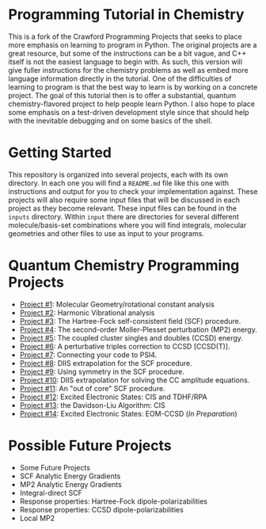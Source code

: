 # Programming Tutorial in Chemistry

This is a fork of the Crawford Programming Projects that seeks to
place more emphasis on learning to program in Python. The original
projects are a great resource, but some of the instructions can be a
bit vague, and C++ itself is not the easiest language to begin
with. As such, this version will give fuller instructions for the
chemistry problems as well as embed more language information directly
in the tutorial. One of the difficulties of learning to program is
that the best way to learn is by working on a concrete project. The
goal of this tutorial then is to offer a substantial, quantum
chemistry-flavored project to help people learn Python. I also hope to
place some emphasis on a test-driven development style since that
should help with the inevitable debugging and on some basics of the
shell.

# Getting Started

This repository is organized into several projects, each with its own
directory. In each one you will find a `README.md` file like this one
with instructions and output for you to check your implementation
against. These projects will also require some input files that will
be discussed in each project as they become relevant.  These input
files can be found in the `inputs` directory.  Within `input` there
are directories for several different molecule/basis-set combinations
where you will find integrals, molecular geometries and other files to
use as input to your programs.

# Quantum Chemistry Programming Projects 
 - [Project #1](Project#01/README.md): Molecular Geometry/rotational constant analysis
 - [Project #2](https://github.com/CrawfordGroup/ProgrammingProjects/tree/master/Project%2302): Harmonic Vibrational analysis
 - [Project #3](https://github.com/CrawfordGroup/ProgrammingProjects/tree/master/Project%2303): The Hartree-Fock self-consistent field (SCF) procedure.
 - [Project #4](https://github.com/CrawfordGroup/ProgrammingProjects/tree/master/Project%2304): The second-order Moller-Plesset perturbation (MP2) energy.
 - [Project #5](https://github.com/CrawfordGroup/ProgrammingProjects/tree/master/Project%2305): The coupled cluster singles and doubles (CCSD) energy.
 - [Project #6](https://github.com/CrawfordGroup/ProgrammingProjects/tree/master/Project%2306): A perturbative triples correction to CCSD [CCSD(T)].
 - [Project #7](https://github.com/CrawfordGroup/ProgrammingProjects/tree/master/Project%2307): Connecting your code to PSI4.
 - [Project #8](https://github.com/CrawfordGroup/ProgrammingProjects/tree/master/Project%2308): DIIS extrapolation for the SCF procedure.
 - [Project #9](https://github.com/CrawfordGroup/ProgrammingProjects/tree/master/Project%2309): Using symmetry in the SCF procedure.
 - [Project #10](https://github.com/CrawfordGroup/ProgrammingProjects/tree/master/Project%2310): DIIS extrapolation for solving the CC amplitude equations.
 - [Project #11](https://github.com/CrawfordGroup/ProgrammingProjects/tree/master/Project%2311): An "out of core" SCF procedure.
 - [Project #12](https://github.com/CrawfordGroup/ProgrammingProjects/tree/master/Project%2312): Excited Electronic States: CIS and TDHF/RPA
 - [Project #13](https://github.com/CrawfordGroup/ProgrammingProjects/tree/master/Project%2313): the Davidson-Liu Algorithm: CIS
 - [Project #14](https://github.com/CrawfordGroup/ProgrammingProjects/tree/master/Project%2314): Excited Electronic States: EOM-CCSD (*In Preparation*)
 
# Possible Future Projects
 - Some Future Projects
 - SCF Analytic Energy Gradients
 - MP2 Analytic Energy Gradients
 - Integral-direct SCF
 - Response properties: Hartree-Fock dipole-polarizabilities
 - Response properties: CCSD dipole-polarizabilities
 - Local MP2
